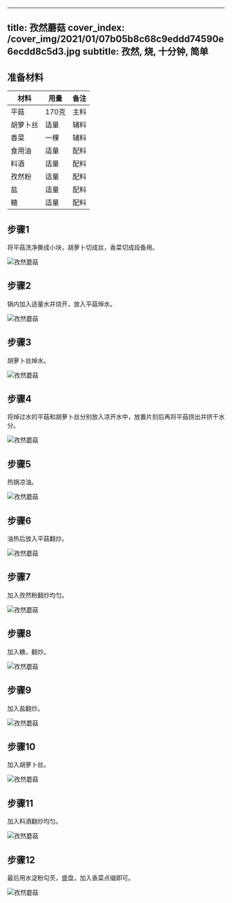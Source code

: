 
---
title: 孜然蘑菇
cover_index: /cover_img/2021/01/07b05b8c68c9eddd74590e6ecdd8c5d3.jpg
subtitle: 孜然, 烧, 十分钟, 简单
---

## 准备材料

| 材料     | 用量 | 备注|
| ------- | ----- | --- |
| 平菇 | 170克| 主料 |
| 胡萝卜丝 | 适量| 辅料 |
| 香菜 | 一棵| 辅料 |
| 食用油 | 适量| 配料 |
| 料酒 | 适量| 配料 |
| 孜然粉 | 适量| 配料 |
| 盐 | 适量| 配料 |
| 糖 | 适量| 配料 |

## 步骤1

将平菇洗净撕成小块，胡萝卜切成丝，香菜切成段备用。

![孜然蘑菇](https://i8.meishichina.com/attachment/recipe/201010/201010082036248.jpg?x-oss-process=style/p320) 

## 步骤2

锅内加入适量水并烧开，放入平菇焯水。

![孜然蘑菇](https://i8.meishichina.com/attachment/recipe/201010/201010082037050.jpg?x-oss-process=style/p320) 

## 步骤3

胡萝卜丝焯水。

![孜然蘑菇](https://i8.meishichina.com/attachment/recipe/201010/201010082037365.jpg?x-oss-process=style/p320) 

## 步骤4

将焯过水的平菇和胡萝卜丝分别放入凉开水中，放置片刻后再将平菇捞出并挤干水分。

![孜然蘑菇](https://i8.meishichina.com/attachment/recipe/201010/201010082038152.jpg?x-oss-process=style/p320) 

## 步骤5

热锅凉油。

![孜然蘑菇](https://i8.meishichina.com/attachment/recipe/201010/201010082038538.jpg?x-oss-process=style/p320) 

## 步骤6

油热后放入平菇翻炒。

![孜然蘑菇](https://i8.meishichina.com/attachment/recipe/201010/201010082039408.jpg?x-oss-process=style/p320) 

## 步骤7

加入孜然粉翻炒均匀。

![孜然蘑菇](https://i8.meishichina.com/attachment/recipe/201010/201010082040268.jpg?x-oss-process=style/p320) 

## 步骤8

加入糖，翻炒。

![孜然蘑菇](https://i8.meishichina.com/attachment/recipe/201010/201010082041190.jpg?x-oss-process=style/p320) 

## 步骤9

加入盐翻炒。

![孜然蘑菇](https://i8.meishichina.com/attachment/recipe/201010/201010082042119.jpg?x-oss-process=style/p320) 

## 步骤10

加入胡萝卜丝。

![孜然蘑菇](https://i8.meishichina.com/attachment/recipe/201010/201010082042433.jpg?x-oss-process=style/p320) 

## 步骤11

加入料酒翻炒均匀。

![孜然蘑菇](https://i8.meishichina.com/attachment/recipe/201010/201010082043348.jpg?x-oss-process=style/p320) 

## 步骤12

最后用水淀粉勾芡，盛盘，加入香菜点缀即可。

![孜然蘑菇](https://i8.meishichina.com/attachment/recipe/201010/201010082044483.jpg?x-oss-process=style/p320) 

